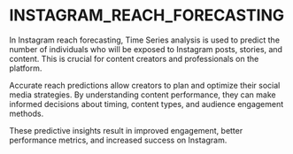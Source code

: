 # INSTAGRAM_REACH_FORECASTING
In Instagram reach forecasting, Time Series analysis is used to predict the number of individuals who will be exposed to Instagram posts, stories, and content. This is crucial for content creators and professionals on the platform.

Accurate reach predictions allow creators to plan and optimize their social media strategies. By understanding content performance, they can make informed decisions about timing, content types, and audience engagement methods.

These predictive insights result in improved engagement, better performance metrics, and increased success on Instagram.
